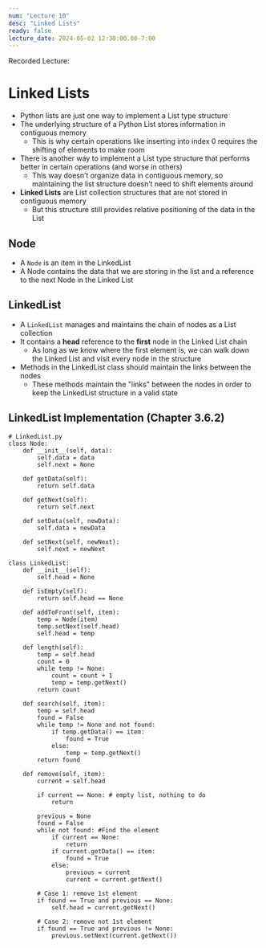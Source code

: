 ```yaml
---
num: "Lecture 10"
desc: "Linked Lists"
ready: false
lecture_date: 2024-05-02 12:30:00.00-7:00
---
```


Recorded Lecture: 

# Linked Lists

* Python lists are just one way to implement a List type structure
* The underlying structure of a Python List stores information in contiguous memory
	* This is why certain operations like inserting into index 0 requires the shifting of elements to make room
* There is another way to implement a List type structure that performs better in certain operations (and worse in others)
	* This way doesn’t organize data in contiguous memory, so maintaining the list structure doesn’t need to shift elements around
* **Linked Lists** are List collection structures that are not stored in contiguous memory
	* But this structure still provides relative positioning of the data in the List

## Node

* A `Node` is an item in the LinkedList
* A Node contains the data that we are storing in the list and a reference to the next Node in the Linked List

## LinkedList

* A `LinkedList` manages and maintains the chain of nodes as a List collection
* It contains a **head** reference to the **first** node in the Linked List chain
	* As long as we know where the first element is, we can walk down the Linked List and visit every node in the structure
* Methods in the LinkedList class should maintain the links between the nodes
	* These methods maintain the "links" between the nodes in order to keep the LinkedList structure in a valid state

## LinkedList Implementation (Chapter 3.6.2)

```
# LinkedList.py
class Node:
	def __init__(self, data):
		self.data = data
		self.next = None

	def getData(self):
		return self.data

	def getNext(self):
		return self.next

	def setData(self, newData):
		self.data = newData

	def setNext(self, newNext):
		self.next = newNext

class LinkedList:
	def __init__(self):
		self.head = None

	def isEmpty(self):
		return self.head == None

	def addToFront(self, item):
		temp = Node(item)
		temp.setNext(self.head)
		self.head = temp

	def length(self):
		temp = self.head
		count = 0
		while temp != None:
			count = count + 1
			temp = temp.getNext()
		return count

	def search(self, item):
		temp = self.head
		found = False
		while temp != None and not found:
			if temp.getData() == item:
				found = True
			else:
				temp = temp.getNext()
		return found

	def remove(self, item):
		current = self.head
		
		if current == None: # empty list, nothing to do
			return

		previous = None
		found = False
		while not found: #Find the element
			if current == None:
				return
			if current.getData() == item:
				found = True
			else:
				previous = current
				current = current.getNext()

		# Case 1: remove 1st element
		if found == True and previous == None:
			self.head = current.getNext()
		
		# Case 2: remove not 1st element
		if found == True and previous != None:
			previous.setNext(current.getNext())
```
